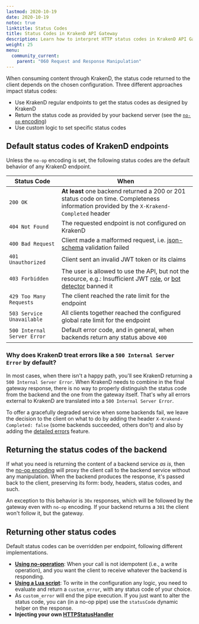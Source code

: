 ```yaml
---
lastmod: 2020-10-19
date: 2020-10-19
notoc: true
linktitle: Status Codes
title: Status Codes in KrakenD API Gateway
description: Learn how to interpret HTTP status codes in KrakenD API Gateway, ensuring accurate and meaningful responses to API consumers
weight: 25
menu:
  community_current:
    parent: "060 Request and Response Manipulation"
---
```


When consuming content through KrakenD, the status code returned to the client depends on the chosen configuration. Three different approaches impact status codes:

- Use KrakenD regular endpoints to get the status codes as designed by KrakenD
- Return the status code as provided by your backend server (see the [`no-op` encoding](/docs/endpoints/no-op/))
- Use custom logic to set specific status codes

## Default status codes of KrakenD endpoints

Unless the `no-op` encoding is set, the following status codes are the default behavior of any KrakenD endpoint.

| Status Code                 | When                               |
|-----------------------------|-------------------------------------------|
| `200 OK`                    | **At least** one backend returned a 200 or 201 status code on time. Completeness information provided by the `X-Krakend-Completed` header |
| `404 Not Found`             | The requested endpoint is not configured on KrakenD           |
| `400 Bad Request`           | Client made a malformed request, i.e. [json-schema](/docs/endpoints/json-schema/) validation failed         |
| `401 Unauthorized`          | Client sent an invalid JWT token or its claims |
| `403 Forbidden`             | The user is allowed to use the API, but not the resource, e.g.: Insufficient JWT [role](/docs/authorization/jwt-validation/), or [bot detector](/docs/throttling/botdetector/) banned it |
| `429 Too Many Requests`     | The client reached the rate limit for the endpoint |
| `503 Service Unavailable`   | All clients together reached the configured global rate limit for the endpoint |
| `500 Internal Server Error` | Default error code, and in general, when backends return any status above `400` |

### Why does KrakenD treat errors like a `500 Internal Server Error` by default?

In most cases, when there isn't a happy path, you'll see KrakenD returning a `500 Internal Server Error`. When KrakenD needs to combine in the final gateway response, there is no way to properly distinguish the status code from the backend and the one from the gateway itself. That's why all errors external to KrakenD are translated into a `500 Internal Server Error`.

To offer a gracefully degraded service when some backends fail, we leave the decision to the client on what to do by adding the header `X-Krakend-Completed: false` (some backends succeeded, others don't) and also by adding the [detailed errors](/docs/backends/detailed-errors/) feature.

## Returning the status codes of the backend

If what you need is returning the content of a backend service *as is*, then the [no-op encoding](/docs/endpoints/no-op/) will proxy the client call to the backend service without any manipulation. When the backend produces the response, it's passed back to the client, preserving its form: body, headers, status codes, and such.

An exception to this behavior is `30x` responses, which will be followed by the gateway even with `no-op` encoding. If your backend returns a `301` the client won't follow it, but the gateway.

## Returning other status codes

Default status codes can be overridden per endpoint, following different implementations.

- **[Using no-operation](/docs/endpoints/no-op/)**: When your call is not idempotent (i.e., a write operation), and you want the client to receive whatever the backend is responding.
- **[Using a Lua script](/docs/endpoints/lua/)**: To write in the configuration any logic, you need to evaluate and return a `custom_error`, with any status code of your choice.
- As `custom_error` will end the pipe execution. If you just want to alter the status code, you can (in a no-op pipe) use the `statusCode` dynamic helper on the response.
- **Injecting your own [HTTPStatusHandler](https://github.com/luraproject/lura/issues/102#issuecomment-373657911)**
